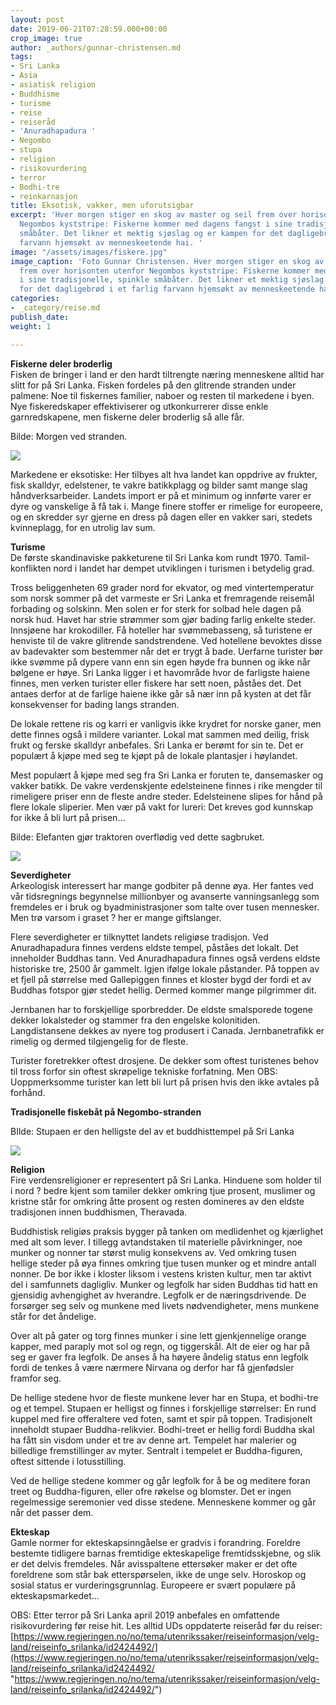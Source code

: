 ```yaml
---
layout: post
date: 2019-06-21T07:28:59.000+00:00
crop_image: true
author: _authors/gunnar-christensen.md
tags:
- Sri Lanka
- Asia
- asiatisk religion
- Buddhisme
- turisme
- reise
- reiseråd
- 'Anuradhapadura '
- Negombo
- stupa
- religion
- risikovurdering
- terror
- Bodhi-tre
- reinkarnasjon
title: Eksotisk, vakker, men uforutsigbar
excerpt: 'Hver morgen stiger en skog av master og seil frem over horisonten utenfor
  Negombos kyststripe: Fiskerne kommer med dagens fangst i sine tradisjonelle, spinkle
  småbåter. Det likner et mektig sjøslag og er kampen for det dagligebrød i et farlig
  farvann hjemsøkt av menneskeetende hai. '
image: "/assets/images/fiskere.jpg"
image_caption: 'Foto Gunnar Christensen. Hver morgen stiger en skog av master og seil
  frem over horisonten utenfor Negombos kyststripe: Fiskerne kommer med dagens fangst
  i sine tradisjonelle, spinkle småbåter. Det likner et mektig sjøslag og er kampen
  for det dagligebrød i et farlig farvann hjemsøkt av menneskeetende hai. '
categories:
- _category/reise.md
publish_date: 
weight: 1

---
```

**Fiskerne deler broderlig**  
Fisken de bringer i land er den hardt tiltrengte næring menneskene alltid har slitt for på Sri Lanka. Fisken fordeles på den glitrende stranden under palmene: Noe til fiskernes familier, naboer og resten til markedene i byen. Nye fiskeredskaper effektiviserer og utkonkurrerer disse enkle garnredskapene, men fiskerne deler broderlig så alle får.

Bilde: Morgen ved stranden. 

![](http://www.helping.no/srilankabat.jpg)

Markedene er eksotiske: Her tilbyes alt hva landet kan oppdrive av frukter, fisk skalldyr, edelstener, te vakre batikkplagg og bilder samt mange slag håndverksarbeider. Landets import er på et minimum og innførte varer er dyre og vanskelige å få tak i. Mange finere stoffer er rimelige for europeere, og en skredder syr gjerne en dress på dagen ­eller en vakker sari, stedets kvinneplagg, for en utrolig lav sum.

**Turisme**  
De første skandinaviske pakketurene til Sri Lanka kom rundt 1970. Tamil-konflikten nord i landet har dempet utviklingen i turismen i betydelig grad.

Tross beliggenheten 69 grader nord for ekvator, og med vintertemperatur som norsk sommer på det varmeste er Sri Lanka et fremragende reisemål forbading og solskinn. Men solen er for sterk for solbad hele dagen på norsk hud. Havet har strie strømmer som gjør bading farlig enkelte steder. Innsjøene har krokodiller. Få hoteller har svømmebasseng, så turistene er henviste til de vakre glitrende sandstrendene. Ved hotellene bevoktes disse av badevakter som bestemmer når det er trygt å bade. Uerfarne turister bør ikke svømme på dypere vann enn sin egen høyde fra bunnen og ikke når bølgene er høye. Sri Lanka ligger i et havområde hvor de farligste haiene finnes, men verken turister eller fiskere har sett noen, påståes det. Det antaes derfor at de farlige haiene ikke går så nær inn på kysten at det får konsekvenser for bading langs stranden.

De lokale rettene ris og karri er vanligvis ikke krydret for norske ganer, men dette finnes også i mildere varianter. Lokal mat sammen med deilig, frisk frukt og ferske skalldyr anbefales. Sri Lanka er berømt for sin te. Det er populært å kjøpe med seg te kjøpt på de lokale plantasjer i høylandet.

Mest populært å kjøpe med seg fra Sri Lanka er foruten te, dansemasker og vakker batikk. De vakre verdenskjente edelsteinene finnes i rike mengder til rimeligere priser enn de fleste andre steder. Edelsteinene slipes for hånd på flere lokale sliperier. Men vær på vakt for lureri: Det kreves god kunnskap for ikke å bli lurt på prisen...

Bilde: Elefanten gjør traktoren overflødig ved dette sagbruket.

![](http://www.helping.no/elefant.jpg)

**Severdigheter**  
Arkeologisk interessert har mange godbiter på denne øya. Her fantes ved vår tidsregnings begynnelse millionbyer og avanserte vanningsanlegg som fremdeles er i bruk og byadministrasjoner som talte over tusen mennesker. Men trø varsom i graset ? her er mange giftslanger.

Flere severdigheter er tilknyttet landets religiøse tradisjon. Ved Anuradhapadura finnes verdens eldste tempel, påståes det lokalt. Det inneholder Buddhas tann. Ved Anuradhapadura finnes også verdens eldste historiske tre, 2500 år gammelt. Igjen ifølge lokale påstander. På toppen av et fjell på størrelse med Gallepiggen finnes et kloster bygd der fordi et av Buddhas fotspor gjør stedet hellig. Dermed kommer mange pilgrimmer dit.

Jernbanen har to forskjellige sporbredder. De eldste smalsporede togene dekker lokalsteder og stammer fra den engelske kolonitiden. Langdistansene dekkes av nyere tog produsert i Canada. Jernbanetrafikk er rimelig og dermed tilgjengelig for de fleste.

Turister foretrekker oftest drosjene. De dekker som oftest turistenes behov til tross forfor sin oftest skrøpelige tekniske forfatning. Men OBS: Uoppmerksomme turister kan lett bli lurt på prisen hvis den ikke avtales på forhånd.

**Tradisjonelle fiskebåt på Negombo-stranden**

BIlde: Stupaen er den helligste del av et buddhisttempel på Sri Lanka

![](http://www.helping.no/stupa.jpg)

**Religion**  
Fire verdensreligioner er representert på Sri Lanka. Hinduene som holder til i nord ? bedre kjent som tamiler dekker omkring tjue prosent, muslimer og kristne står for omkring åtte prosent og resten domineres av den eldste tradisjonen innen buddhismen, Theravada.

Buddhistisk religiøs praksis bygger på tanken om medlidenhet og kjærlighet med alt som lever. I tillegg avtandstaken til materielle påvirkninger, noe munker og nonner tar størst mulig konsekvens av. Ved omkring tusen hellige steder på øya finnes omkring tjue tusen munker og et mindre antall nonner. De bor ikke i kloster liksom i vestens kristen kultur, men tar aktivt del i samfunnets dagligliv. Munker og legfolk har siden Buddhas tid hatt en gjensidig avhengighet av hverandre. Legfolk er de næringsdrivende. De forsørger seg selv og munkene med livets nødvendigheter, mens munkene står for det åndelige.

Over alt på gater og torg finnes munker i sine lett gjenkjennelige orange kapper, med paraply mot sol og regn, og tiggerskål. Alt de eier og har på seg er gaver fra legfolk. De anses å ha høyere åndelig status enn legfolk fordi de tenkes å være nærmere Nirvana og derfor har få gjenfødsler framfor seg.

De hellige stedene hvor de fleste munkene lever har en Stupa, et bodhi-tre og et tempel. Stupaen er helligst og finnes i forskjellige størrelser: En rund kuppel med fire offeraltere ved foten, samt et spir på toppen. Tradisjonelt inneholdt stupaer Buddha-relikvier. Bodhi-treet er hellig fordi Buddha skal ha fått sin visdom under et tre av denne art. Tempelet har malerier og billedlige fremstillinger av myter. Sentralt i tempelet er Buddha-figuren, oftest sittende i lotusstilling.

Ved de hellige stedene kommer og går legfolk for å be og meditere foran treet og Buddha-figuren, eller ofre røkelse og blomster. Det er ingen regelmessige seremonier ved disse stedene. Menneskene kommer og går når det passer dem.

**Ekteskap**  
Gamle normer for ekteskapsinngåelse er gradvis i forandring. Foreldre bestemte tidligere barnas fremtidige ekteskapelige fremtidsskjebne, og slik er det delvis fremdeles. Når avisspaltene ettersøker maker er det ofte foreldrene som står bak etterspørselen, ikke de unge selv. Horoskop og sosial status er vurderingsgrunnlag. Europeere er svært populære på ekteskapsmarkedet...

OBS: Etter terror på Sri Lanka april 2019 anbefales en omfattende risikovurdering før reise hit. Les alltid UDs oppdaterte reiseråd før du reiser: [https://www.regjeringen.no/no/tema/utenrikssaker/reiseinformasjon/velg-land/reiseinfo_srilanka/id2424492/](https://www.regjeringen.no/no/tema/utenrikssaker/reiseinformasjon/velg-land/reiseinfo_srilanka/id2424492/ "https://www.regjeringen.no/no/tema/utenrikssaker/reiseinformasjon/velg-land/reiseinfo_srilanka/id2424492/")